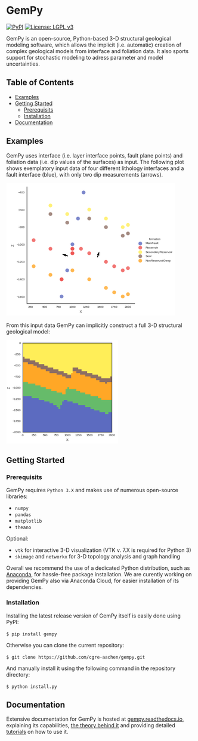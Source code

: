 # GemPy

[![PyPI](https://img.shields.io/badge/pypi-v0.9-yellow.svg)]()
[![License: LGPL v3](https://img.shields.io/badge/License-LGPL%20v3-blue.svg)]()

GemPy is an open-source, Python-based 3-D structural geological modeling software, 
which allows the implicit (i.e. automatic) creation of complex geological models from interface 
and foliation data. It also sports support for stochastic modeling to adress parameter and model
uncertainties.

## Table of Contents

* [Examples](##Examples)
* [Getting Started](##GettingStarted)
    * [Prerequisits](###Prerequisits)
    * [Installation](###Installation)
* [Documentation](##Documentation)

## Examples

GemPy uses interface (i.e. layer interface points, fault plane points) and foliation data 
(i.e. dip values of the surfaces) as input. The following plot shows exemplatory input data of 
four different lithology interfaces and a fault interface (blue), with only two dip 
measurements (arrows).
 
![alt text](/docs/readme_images/readme_input_data.png)

From this input data GemPy can implicitly construct a full 3-D structural geological model:

![alt text](/docs/readme_images/readme_fault_model_block.png)

## Getting Started

### Prerequisits

GemPy requires `Python 3.X` and makes use of numerous open-source libraries:

* `numpy`
* `pandas`
* `matplotlib`
* `theano`

Optional:

* `vtk` for interactive 3-D visualization (VTK v. 7.X is required for Python 3)
* `skimage` and `networkx` for 3-D topology analysis and graph handling

Overall we recommend the use of a dedicated Python distribution, such as 
[Anaconda](https://www.continuum.io/what-is-anaconda), for hassle-free package installation. 
We are curently working on providing GemPy also via Anaconda Cloud, for easier installation of 
its dependencies.

### Installation

Installing the latest release version of GemPy itself is easily done using PyPI:

`$ pip install gempy`

Otherwise you can clone the current repository:

`$ git clone https://github.com/cgre-aachen/gempy.git`

And manually install it using the following command in the repository directory:

`$ python install.py`

## Documentation

Extensive documentation for GemPy is hosted at [gempy.readthedocs.io](http://gempy.readthedocs.io/),
explaining its capabilities, [the theory behind it](http://gempy.readthedocs.io/Kriging.html) and 
 providing detailed [tutorials](http://gempy.readthedocs.io/tutorial.html) on how to use it.